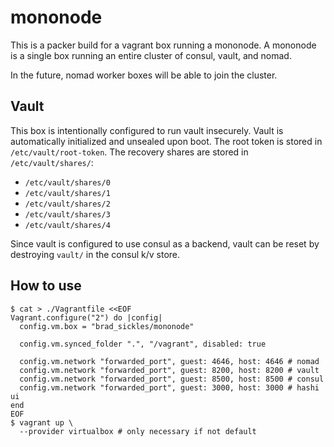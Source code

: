 # mononode

This is a packer build for a vagrant box running a mononode.
A mononode is a single box running an entire cluster of consul, vault, and nomad.

In the future, nomad worker boxes will be able to join the cluster.

## Vault

This box is intentionally configured to run vault insecurely.
Vault is automatically initialized and unsealed upon boot.
The root token is stored in `/etc/vault/root-token`.
The recovery shares are stored in `/etc/vault/shares/`: 
  - `/etc/vault/shares/0` 
  - `/etc/vault/shares/1` 
  - `/etc/vault/shares/2` 
  - `/etc/vault/shares/3` 
  - `/etc/vault/shares/4`

Since vault is configured to use consul as a backend, vault can be reset by destroying `vault/` in the consul k/v store.

## How to use

```
$ cat > ./Vagrantfile <<EOF
Vagrant.configure("2") do |config|
  config.vm.box = "brad_sickles/mononode"
  
  config.vm.synced_folder ".", "/vagrant", disabled: true
  
  config.vm.network "forwarded_port", guest: 4646, host: 4646 # nomad
  config.vm.network "forwarded_port", guest: 8200, host: 8200 # vault
  config.vm.network "forwarded_port", guest: 8500, host: 8500 # consul
  config.vm.network "forwarded_port", guest: 3000, host: 3000 # hashi ui
end
EOF
$ vagrant up \
  --provider virtualbox # only necessary if not default
```
